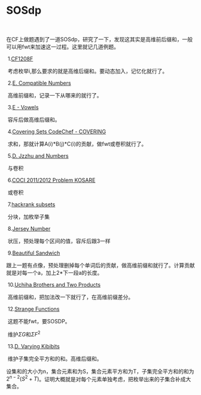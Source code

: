 # SOSdp

​	

​	在CF上做题遇到了一道SOSdp，研究了一下，发现这其实是高维前后缀和，一般可以用fwt来加速这一过程。这里就记几道例题。

​	1.[CF1208F](https://codeforces.com/contest/1208/problem/F)

​	考虑枚举i,那么要求的就是高维后缀和。要动态加入，记忆化就行了。

​	2.[E. Compatible Numbers](https://codeforces.com/contest/165/problem/E)

​	高维前缀和，记录一下从哪来的就行了。

​	3.[E - Vowels ](https://codeforces.com/contest/383/problem/E)

​	容斥后做高维后缀和。

​	4.[Covering Sets CodeChef - COVERING](https://vjudge.net/problem/CodeChef-COVERING)

​	求和，那就计算A(i)*B(j)\*C(i)的贡献，做fwt或卷积就行了。

​	5.[D. Jzzhu and Numbers](https://codeforces.com/problemset/problem/449/D)

​	与卷积

​	6.[COCI 2011/2012 Problem KOSARE](http://hsin.hr/coci/archive/2011_2012/contest6_tasks.pdf)

​	或卷积

​	7.[hackrank subsets](https://www.hackerrank.com/contests/countercode/challenges/subset/problem)

​	分块，加枚举子集

​	8.[Jersey Number](https://www.codechef.com/problems/AMR14F/)

​	状压，预处理每个区间的值，容斥后跟3一样

​	9.[Beautiful Sandwich](https://www.codechef.com/SNFL16MR/problems/BEAUTY)

​	跟上一题有点像，预处理删掉每个单词后的贡献，做高维前缀和就行了。计算贡献就是对每一个a，加上2*下一段a的长度。

​	10.[Uchiha Brothers and Two Products ](https://www.hackerearth.com/problem/algorithm/uchiha-brothers-and-two-products-circuit/)

​	高维前缀和，把加法改一下就行了，在高维前缀差分。

​	12.[Strange Functions](https://www.codechef.com/IPC15P2B/problems/STR_FUNC)

​	这题不能fwt，要SOSDP。

​	维护$\Sigma G$和$\Sigma F^2$

​	13.[D. Varying Kibibits](https://codeforces.com/contest/800/problem/D)

​	维护子集完全平方和的和。高维后缀和。

​	设集和的大小为n，集合元素和为S，集合元素平方和为T，子集完全平方和的和为$2^{n-2}(S^2+T)$。证明大概就是对每个元素单独考虑，把枚举出来的子集合补成大集合。

